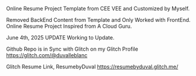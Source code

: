 Online Resume Project 
Template from CEE VEE and Customized by Myself.

Removed BackEnd Content from Template and Only Worked with FrontEnd.
Online Resume Project Inspired from A Cloud Guru.

June 4th, 2025 UPDATE
Working to Update.

Github Repo is in Sync with Glitch on my Glitch Profile
https://glitch.com/@duvalleblanc

Glitch Resume Link, ResumebyDuval
https://resumebyduval.glitch.me/
